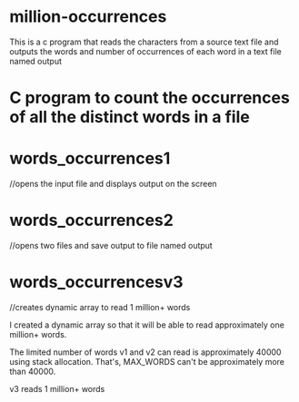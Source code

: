 # million-occurrences
This is a c program that reads the characters from a source text file and outputs the words and number of occurrences of each word in a text file named output

# C program to count the occurrences of all the distinct words in a file

# words_occurrences1 
//opens the input file and displays output on the screen 

# words_occurrences2 
//opens two files and save output to file named output

# words_occurrencesv3
//creates dynamic array to read 1 million+ words

I created a dynamic array so that it will be able to read approximately one million+ words.


The limited number of words v1 and v2 can read is approximately 40000 using stack allocation.
That's, MAX_WORDS can't be approximately more than 40000.

v3 reads 1 million+ words


